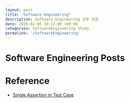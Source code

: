 ```yaml
---
layout: post
title: "Software Engineering"
description: Software Engineering 공부 모음
date: 2020-02-05 10:22:00 +09:00
categories: SoftwareEngineering Study
permalink: '/SoftwareEngineering'
---
```


# Software Engineering Posts

# Reference
- [Single Assertion in Test Case](https://softwareengineering.stackexchange.com/questions/7823/is-it-ok-to-have-multiple-asserts-in-a-single-unit-test)
